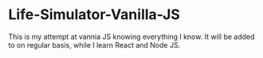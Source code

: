 # Life-Simulator-Vanilla-JS

This is my attempt at vannia JS knowing everything I know. It will be added to on regular basis, while I learn React and Node JS.
